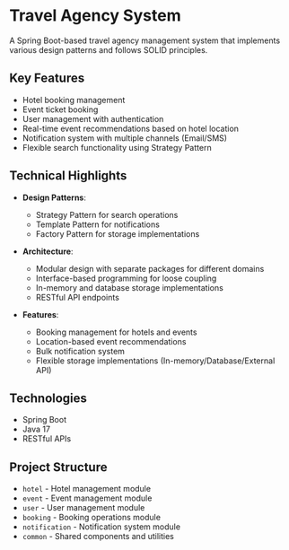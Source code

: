 # Travel Agency System

A Spring Boot-based travel agency management system that implements various design patterns and follows SOLID principles.

## Key Features
- Hotel booking management
- Event ticket booking
- User management with authentication
- Real-time event recommendations based on hotel location
- Notification system with multiple channels (Email/SMS)
- Flexible search functionality using Strategy Pattern

## Technical Highlights
- **Design Patterns**:
  - Strategy Pattern for search operations
  - Template Pattern for notifications
  - Factory Pattern for storage implementations
  
- **Architecture**:
  - Modular design with separate packages for different domains
  - Interface-based programming for loose coupling
  - In-memory and database storage implementations
  - RESTful API endpoints

- **Features**:
  - Booking management for hotels and events
  - Location-based event recommendations
  - Bulk notification system
  - Flexible storage implementations (In-memory/Database/External API)

## Technologies
- Spring Boot
- Java 17
- RESTful APIs

## Project Structure
- `hotel` - Hotel management module
- `event` - Event management module
- `user` - User management module
- `booking` - Booking operations module
- `notification` - Notification system module
- `common` - Shared components and utilities
